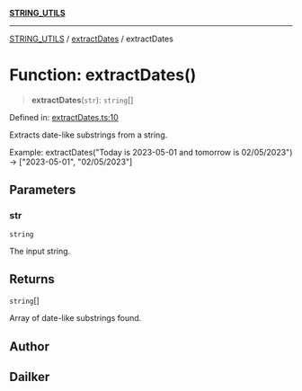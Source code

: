 [**STRING_UTILS**](../../README.md)

***

[STRING_UTILS](../../README.md) / [extractDates](../README.md) / extractDates

# Function: extractDates()

> **extractDates**(`str`): `string`[]

Defined in: [extractDates.ts:10](https://github.com/dailker/everyutil/blob/485a683727f0d04b96a5840f6d956ee315806a30/src/string/extractDates.ts#L10)

Extracts date-like substrings from a string.

Example: extractDates("Today is 2023-05-01 and tomorrow is 02/05/2023") → ["2023-05-01", "02/05/2023"]

## Parameters

### str

`string`

The input string.

## Returns

`string`[]

Array of date-like substrings found.

## Author

## Dailker
